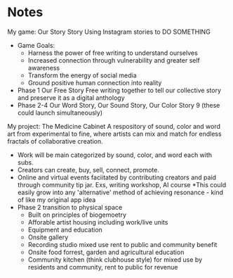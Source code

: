 # Notes
My game: Our Story Story
Using Instagram stories to DO SOMETHING
- Game Goals: 
  - Harness the power of free writing to understand ourselves
  - Increased connection through vulnerability and greater self awareness
  - Transform the energy of social media
  - Ground positive human connection into reality
- Phase 1 Our Free Story Free writing together to tell our collective story and preserve it as a digital anthology
- Phase 2-4 Our Word Story, Our Sound Story, Our Color Story 9 (these could launch simultaneously)

My project: The Medicine Cabinet
A respository of sound, color and word art from experimental to fine, where artists can mix and match for endless fractals of collaborative creation.
  - Work will be main categorized by sound, color, and word each with subs.
  - Creators can create, buy, sell, connect, promote.
  - Online and virtual events faciitated by contributing creators and paid through community tip jar. Exs, writing workshop, AI course *This could easily grow into any 'alternative' method of achieving resonance - kind of like my original app idea
- Phase 2 transition to physical space
  - Built on principles of biogemoetry
  - Afforable artist housing including work/live units
  - Equipment and education 
  - Onsite gallery
  - Recording studio mixed use rent to public and community benefit
  - Onsite food forrest, garden and agricultural education
  - Community kitchen (think clubhouse style) for mixed use by residents and community, rent to public for revenue

